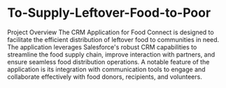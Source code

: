 # To-Supply-Leftover-Food-to-Poor
Project Overview
The CRM Application for Food Connect is designed to facilitate the efficient distribution of leftover food to communities in need. The application leverages Salesforce's robust CRM capabilities to streamline the food supply chain, improve interaction with partners, and ensure seamless food distribution operations. A notable feature of the application is its integration with communication tools to engage and collaborate effectively with food donors, recipients, and volunteers.

